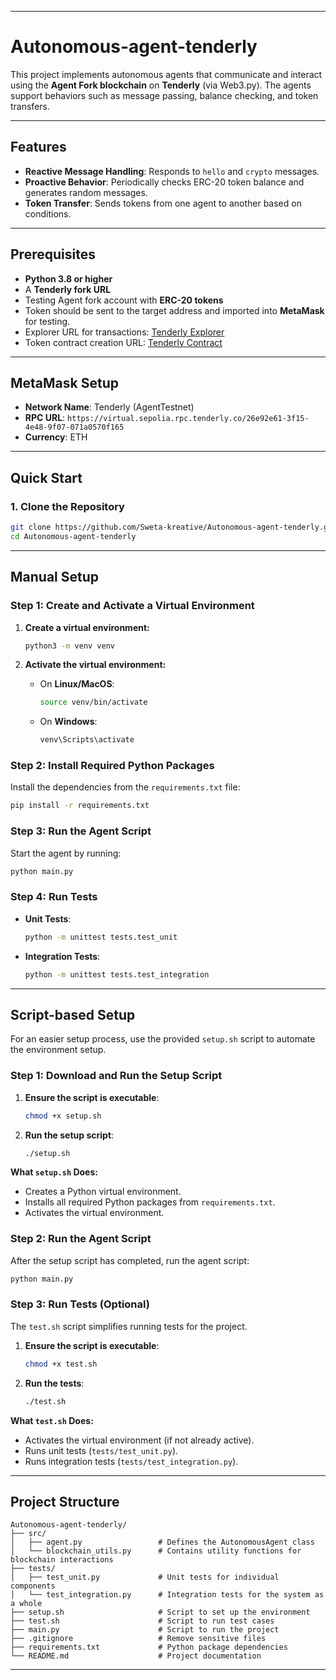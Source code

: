 
---

# Autonomous-agent-tenderly

This project implements autonomous agents that communicate and interact using the **Agent Fork blockchain** on **Tenderly** (via Web3.py). The agents support behaviors such as message passing, balance checking, and token transfers.

---

## Features
- **Reactive Message Handling**: Responds to `hello` and `crypto` messages.
- **Proactive Behavior**: Periodically checks ERC-20 token balance and generates random messages.
- **Token Transfer**: Sends tokens from one agent to another based on conditions.

---

## Prerequisites
- **Python 3.8 or higher**
- A **Tenderly fork URL**
- Testing Agent fork account with **ERC-20 tokens**
- Token should be sent to the target address and imported into **MetaMask** for testing.
- Explorer URL for transactions: [Tenderly Explorer](https://virtual.sepolia.rpc.tenderly.co/1f087125-473a-49f5-b9ae-39f36aeb2bc4)
- Token contract creation URL: [Tenderly Contract](https://dashboard.tenderly.co/Sweta/project/testnet/085057a5-63c0-43de-b4b2-d41ec3cafd91/tx/sepolia/0xd1b664a8878f6b81fe0317c10335c38d066f5789a9dc8d5b1d1d68b09dd11724)

---

## MetaMask Setup
- **Network Name**: Tenderly (AgentTestnet)  
- **RPC URL**: `https://virtual.sepolia.rpc.tenderly.co/26e92e61-3f15-4e48-9f07-071a0570f165`  
- **Currency**: ETH  

---

## Quick Start

### 1. Clone the Repository
```bash
git clone https://github.com/Sweta-kreative/Autonomous-agent-tenderly.git
cd Autonomous-agent-tenderly
```

---

## Manual Setup

### Step 1: Create and Activate a Virtual Environment
1. **Create a virtual environment:**
   ```bash
   python3 -m venv venv
   ```

2. **Activate the virtual environment:**
   - On **Linux/MacOS**:
     ```bash
     source venv/bin/activate
     ```
   - On **Windows**:
     ```bash
     venv\Scripts\activate
     ```

### Step 2: Install Required Python Packages
Install the dependencies from the `requirements.txt` file:
```bash
pip install -r requirements.txt
```

### Step 3: Run the Agent Script
Start the agent by running:
```bash
python main.py
```

### Step 4: Run Tests
- **Unit Tests**:
  ```bash
  python -m unittest tests.test_unit
  ```
- **Integration Tests**:
  ```bash
  python -m unittest tests.test_integration
  ```

---

## Script-based Setup

For an easier setup process, use the provided `setup.sh` script to automate the environment setup.

### Step 1: Download and Run the Setup Script
1. **Ensure the script is executable**:
   ```bash
   chmod +x setup.sh
   ```

2. **Run the setup script**:
   ```bash
   ./setup.sh
   ```

**What `setup.sh` Does:**
- Creates a Python virtual environment.
- Installs all required Python packages from `requirements.txt`.
- Activates the virtual environment.

### Step 2: Run the Agent Script
After the setup script has completed, run the agent script:
```bash
python main.py
```

### Step 3: Run Tests (Optional)
The `test.sh` script simplifies running tests for the project.

1. **Ensure the script is executable**:
   ```bash
   chmod +x test.sh
   ```

2. **Run the tests**:
   ```bash
   ./test.sh
   ```

**What `test.sh` Does:**
- Activates the virtual environment (if not already active).
- Runs unit tests (`tests/test_unit.py`).
- Runs integration tests (`tests/test_integration.py`).

---

## Project Structure
```
Autonomous-agent-tenderly/
├── src/
│   ├── agent.py                 # Defines the AutonomousAgent class
│   └── blockchain_utils.py      # Contains utility functions for blockchain interactions
├── tests/
│   ├── test_unit.py             # Unit tests for individual components
│   └── test_integration.py      # Integration tests for the system as a whole
├── setup.sh                     # Script to set up the environment
├── test.sh                      # Script to run test cases
├── main.py                      # Script to run the project
├── .gitignore                   # Remove sensitive files
├── requirements.txt             # Python package dependencies
└── README.md                    # Project documentation
```

---